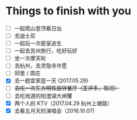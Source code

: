 # Things to finish with you

- [ ] 一起爬山登顶看日出
- [ ] 去迪士尼
- [ ] 一起玩一次密室逃生
- [ ] 一起去苏州旅行，吃好玩好
- [ ] 坐一次摩天轮
- [ ] 去杭州，去灵隐寺许愿
- [ ] 同里 / 周庄
- [x] 去一趟宜家逛一天 (2017.05.29)
- [ ] ~~去吃一次东方明珠旋转餐厅（差评多，取消）~~
- [ ] 去吃地道的阳澄湖大闸蟹
- [x] 两个人的 KTV（2017.04.29 杭州上塘路）
- [x] 去看五月天的演唱会（2016.10.07)
